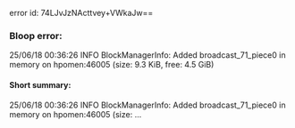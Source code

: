 error id: 74LJvJzNActtvey+VWkaJw==
### Bloop error:

25/06/18 00:36:26 INFO BlockManagerInfo: Added broadcast_71_piece0 in memory on hpomen:46005 (size: 9.3 KiB, free: 4.5 GiB)
#### Short summary: 

25/06/18 00:36:26 INFO BlockManagerInfo: Added broadcast_71_piece0 in memory on hpomen:46005 (size: ...